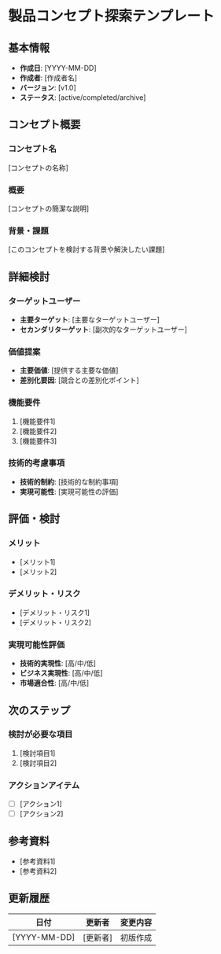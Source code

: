 # 製品コンセプト探索テンプレート

## 基本情報

- **作成日**: [YYYY-MM-DD]
- **作成者**: [作成者名]
- **バージョン**: [v1.0]
- **ステータス**: [active/completed/archive]

## コンセプト概要

### コンセプト名
[コンセプトの名称]

### 概要
[コンセプトの簡潔な説明]

### 背景・課題
[このコンセプトを検討する背景や解決したい課題]

## 詳細検討

### ターゲットユーザー
- **主要ターゲット**: [主要なターゲットユーザー]
- **セカンダリターゲット**: [副次的なターゲットユーザー]

### 価値提案
- **主要価値**: [提供する主要な価値]
- **差別化要因**: [競合との差別化ポイント]

### 機能要件
1. [機能要件1]
2. [機能要件2]
3. [機能要件3]

### 技術的考慮事項
- **技術的制約**: [技術的な制約事項]
- **実現可能性**: [実現可能性の評価]

## 評価・検討

### メリット
- [メリット1]
- [メリット2]

### デメリット・リスク
- [デメリット・リスク1]
- [デメリット・リスク2]

### 実現可能性評価
- **技術的実現性**: [高/中/低]
- **ビジネス実現性**: [高/中/低]
- **市場適合性**: [高/中/低]

## 次のステップ

### 検討が必要な項目
1. [検討項目1]
2. [検討項目2]

### アクションアイテム
- [ ] [アクション1]
- [ ] [アクション2]

## 参考資料

- [参考資料1]
- [参考資料2]

## 更新履歴

| 日付 | 更新者 | 変更内容 |
|------|--------|----------|
| [YYYY-MM-DD] | [更新者] | 初版作成 |